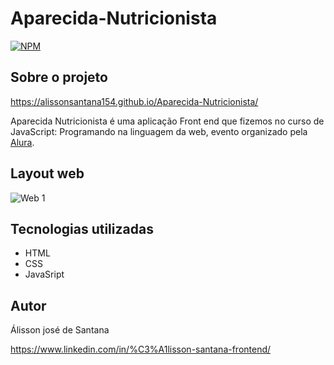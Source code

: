 # Aparecida-Nutricionista


[![NPM](https://img.shields.io/npm/l/react)](https://github.com/alissonsantana154/Aparecida-Nutricionista/blob/master/LICENSE) 

## Sobre o projeto

https://alissonsantana154.github.io/Aparecida-Nutricionista/


 Aparecida Nutricionista é uma aplicação Front end que fizemos no curso de JavaScript: Programando na linguagem da web, evento organizado pela [Alura](https://www.alura.com.br/ "Site alura ").


## Layout web

![Web 1]()


## Tecnologias utilizadas


- HTML 
- CSS
- JavaSript

## Autor
Álisson josé de Santana

https://www.linkedin.com/in/%C3%A1lisson-santana-frontend/

